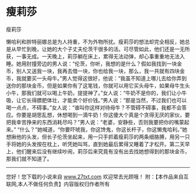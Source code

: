 # 瘦莉莎

瘦莉莎 

懒哈利和胖特丽娜总是为人持重，不为外物所扰。瘦莉莎的想法却完全相反，她总是从早忙到晚，让她的大个子丈夫伦茨干很多的活。可尽管如此，他们还是一无所获，一事无成。一天晚上，莉莎躺在床上，累得无法动弹，却心事重重地无法入睡。她用肘撞旁边的男人说：“伦茨，你听，我想的是什么？假如我找到一块金币，别人又送我一块，我再去借一块，你也给我一块，那么，我一共就有四块金币，我就要买一头母牛。”男人觉得这很好，他说：“我虽不知道上哪儿去给你弄到送你的那块金币，但是如果你有了这笔钱，你就可以用它买头母牛，如果母牛生头小牛，那我们就可以喝上牛奶，提提神了。”女人说：“牛奶不是你的，我们让小牛吸，让它长得膘肥体壮，才能卖个好价钱。”男人说：“那是当然，不过我们也可以喝一点点，不碍事。”女人说：“谁叫你这样对待母牛？不管碍不碍事，我都不会答应。你要是胡思乱想，休想喝到一滴牛奶！你这傻大个真是个贪得无厌的家伙，要把我幸苦挣来的东西消耗尽吗？”男人说：“老婆，安静些，否则我要把你的嘴蒙起来。” 
“什么？”她喊道，“你要吓唬我，你这馋鬼，你这长杆子，你这懒鬼哈利。”她想揪他的头发，但长子伦茨坐起来，用一只手抓着瘦莉莎的两条细胳膊，用另一只手将她的头发按在枕上，听凭她叫骂，直到她最后累得又睡着了才松开。第二天早上，他们醒来后没有继续吵闹，莉莎后来究竟有没有出去找她想得到的那块金币，那我们就不知道了。 

                  
--------------------
您好！您下载的小说来自 www.27txt.com 欢迎常去光顾哦！
附：【本作品来自互联网,本人不做任何负责】内容版权归作者所有